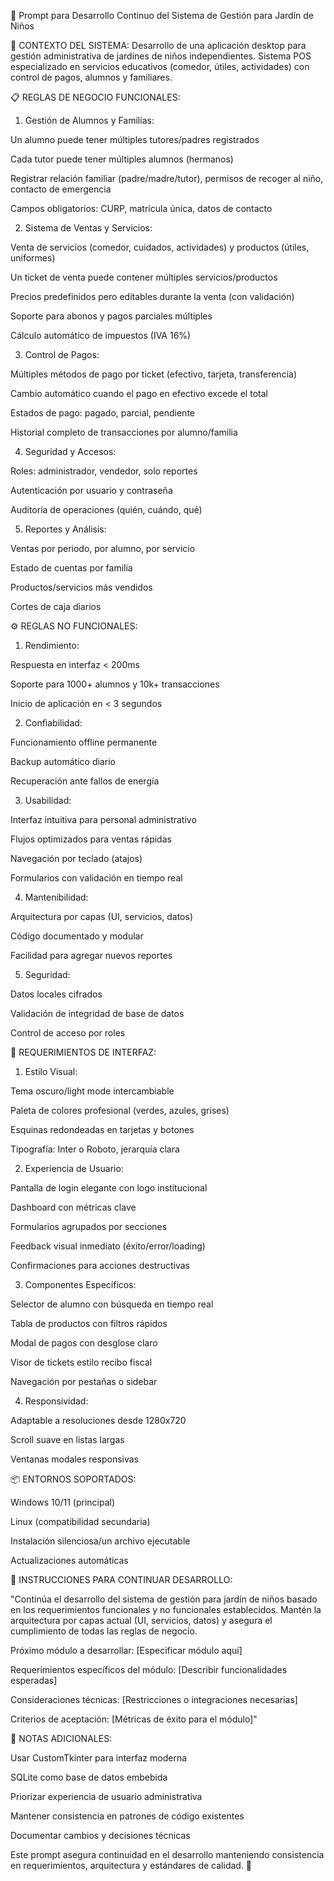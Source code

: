 🔧 Prompt para Desarrollo Continuo del Sistema de Gestión para Jardín de Niños

🎯 CONTEXTO DEL SISTEMA:
Desarrollo de una aplicación desktop para gestión administrativa de jardines de niños independientes. Sistema POS especializado en servicios educativos (comedor, útiles, actividades) con control de pagos, alumnos y familiares.

📋 REGLAS DE NEGOCIO FUNCIONALES:

1. Gestión de Alumnos y Familias:

Un alumno puede tener múltiples tutores/padres registrados

Cada tutor puede tener múltiples alumnos (hermanos)

Registrar relación familiar (padre/madre/tutor), permisos de recoger al niño, contacto de emergencia

Campos obligatorios: CURP, matrícula única, datos de contacto

2. Sistema de Ventas y Servicios:

Venta de servicios (comedor, cuidados, actividades) y productos (útiles, uniformes)

Un ticket de venta puede contener múltiples servicios/productos

Precios predefinidos pero editables durante la venta (con validación)

Soporte para abonos y pagos parciales múltiples

Cálculo automático de impuestos (IVA 16%)

3. Control de Pagos:

Múltiples métodos de pago por ticket (efectivo, tarjeta, transferencia)

Cambio automático cuando el pago en efectivo excede el total

Estados de pago: pagado, parcial, pendiente

Historial completo de transacciones por alumno/familia

4. Seguridad y Accesos:

Roles: administrador, vendedor, solo reportes

Autenticación por usuario y contraseña

Auditoría de operaciones (quién, cuándo, qué)

5. Reportes y Análisis:

Ventas por periodo, por alumno, por servicio

Estado de cuentas por familia

Productos/servicios más vendidos

Cortes de caja diarios

⚙️ REGLAS NO FUNCIONALES:

1. Rendimiento:

Respuesta en interfaz < 200ms

Soporte para 1000+ alumnos y 10k+ transacciones

Inicio de aplicación en < 3 segundos

2. Confiabilidad:

Funcionamiento offline permanente

Backup automático diario

Recuperación ante fallos de energía

3. Usabilidad:

Interfaz intuitiva para personal administrativo

Flujos optimizados para ventas rápidas

Navegación por teclado (atajos)

Formularios con validación en tiempo real

4. Mantenibilidad:

Arquitectura por capas (UI, servicios, datos)

Código documentado y modular

Facilidad para agregar nuevos reportes

5. Seguridad:

Datos locales cifrados

Validación de integridad de base de datos

Control de acceso por roles

🎨 REQUERIMIENTOS DE INTERFAZ:

1. Estilo Visual:

Tema oscuro/light mode intercambiable

Paleta de colores profesional (verdes, azules, grises)

Esquinas redondeadas en tarjetas y botones

Tipografía: Inter o Roboto, jerarquía clara

2. Experiencia de Usuario:

Pantalla de login elegante con logo institucional

Dashboard con métricas clave

Formularios agrupados por secciones

Feedback visual inmediato (éxito/error/loading)

Confirmaciones para acciones destructivas

3. Componentes Específicos:

Selector de alumno con búsqueda en tiempo real

Tabla de productos con filtros rápidos

Modal de pagos con desglose claro

Visor de tickets estilo recibo fiscal

Navegación por pestañas o sidebar

4. Responsividad:

Adaptable a resoluciones desde 1280x720

Scroll suave en listas largas

Ventanas modales responsivas

📦 ENTORNOS SOPORTADOS:

Windows 10/11 (principal)

Linux (compatibilidad secundaria)

Instalación silenciosa/un archivo ejecutable

Actualizaciones automáticas

🚀 INSTRUCCIONES PARA CONTINUAR DESARROLLO:

"Continúa el desarrollo del sistema de gestión para jardín de niños basado en los requerimientos funcionales y no funcionales establecidos. Mantén la arquitectura por capas actual (UI, servicios, datos) y asegura el cumplimiento de todas las reglas de negocio.

Próximo módulo a desarrollar: [Especificar módulo aquí]

Requerimientos específicos del módulo: [Describir funcionalidades esperadas]

Consideraciones técnicas: [Restricciones o integraciones necesarias]

Criterios de aceptación: [Métricas de éxito para el módulo]"

📝 NOTAS ADICIONALES:

Usar CustomTkinter para interfaz moderna

SQLite como base de datos embebida

Priorizar experiencia de usuario administrativa

Mantener consistencia en patrones de código existentes

Documentar cambios y decisiones técnicas

Este prompt asegura continuidad en el desarrollo manteniendo consistencia en requerimientos, arquitectura y estándares de calidad. 🚀